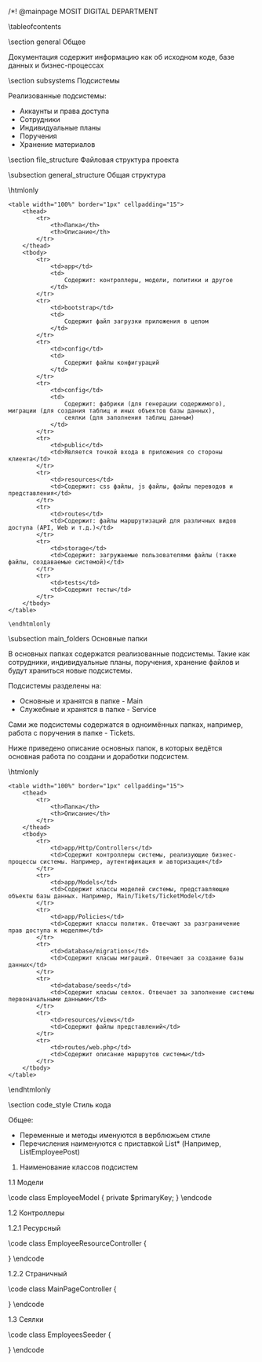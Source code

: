 /*! @mainpage MOSIT DIGITAL DEPARTMENT

\tableofcontents

\section general Общее

Документация содержит информацию как об исходном коде, базе данных и бизнес-процессах

\section subsystems Подсистемы

Реализованные подсистемы:
- Аккаунты и права доступа
- Сотрудники 
- Индивидуальные планы
- Поручения
- Хранение материалов

\section file_structure Файловая структура проекта

\subsection general_structure Общая структура

\htmlonly

    <table width="100%" border="1px" cellpadding="15">
        <thead>
            <tr>
                <th>Папка</th>
                <th>Описание</th>
            </tr>
        </thead>
        <tbody>
            <tr>
                <td>app</td>
                <td>
                    Содержит: контроллеры, модели, политики и другое
                </td>
            </tr>
            <tr>
                <td>bootstrap</td>
                <td>
                    Содержит файл загрузки приложения в целом
                </td>
            </tr>
            <tr>
                <td>config</td>
                <td>
                    Содержит файлы конфигураций
                </td>
            </tr>
            <tr>
                <td>config</td>
                <td>
                    Содержит: фабрики (для генерации содержимого), миграции (для создания таблиц и иных объектов базы данных),
                    сеялки (для заполнения таблиц данным)
                </td>
            </tr>
            <tr>
                <td>public</td>
                <td>Является точкой входа в приложения со стороны клиента</td>
            </tr>
            <tr>
                <td>resources</td>
                <td>Содержит: css файлы, js файлы, файлы переводов и представления</td>
            </tr>
            <tr>
                <td>routes</td>
                <td>Содержит: файлы маршрутизаций для различных видов доступа (API, Web и т.д.)</td>
            </tr>
            <tr>
                <td>storage</td>
                <td>Содержит: загружаемые пользователями файлы (также файлы, создаваемые системой)</td>
            </tr>
            <tr>
                <td>tests</td>
                <td>Содержит тесты</td>
            </tr>
        </tbody>
    </table>
    
    \endhtmlonly

\subsection main_folders Основные папки

В основных папках содержатся реализованные подсистемы. Такие как сотрудники, индивидуальные планы, поручения, хранение файлов и будут храниться новые подсистемы.

Подсистемы разделены на:
- Основные и хранятся в папке - Main
- Служебные и хранятся в папке - Service

Сами же подсистемы содержатся в одноимённых папках, например, работа с поручения в папке - Tickets. 

Ниже приведено описание основных папок, в которых ведётся основная работа по создани и доработки подсистем.  

\htmlonly
    
    <table width="100%" border="1px" cellpadding="15">
        <thead>
            <tr>
                <th>Папка</th>
                <th>Описание</th>
            </tr>
        </thead>
        <tbody>
            <tr>
                <td>app/Http/Controllers</td>
                <td>Содержит контроллеры системы, реализующие бизнес-процессы системы. Например, аутентификация и авторизация</td>
            </tr>
            <tr>
                <td>app/Models</td>
                <td>Содержит классы моделей системы, представляющие объекты базы данных. Например, Main/Tikets/TicketModel</td>
            </tr>
            <tr>
                <td>app/Policies</td>
                <td>Содержит классы политик. Отвечают за разграничение прав доступа к моделям</td>
            </tr>
            <tr>
                <td>database/migrations</td>
                <td>Содержит класыы миграций. Отвечают за создание базы данных</td>
            </tr>
            <tr>
                <td>database/seeds</td>
                <td>Содержит класыы сеялок. Отвечает за заполнение системы первоначальными данными</td>
            </tr>
            <tr>
                <td>resources/views</td>
                <td>Содержит файлы представлений</td>
            </tr>
            <tr>
                <td>routes/web.php</td>
                <td>Содержит описание маршрутов системы</td>
            </tr>
        </tbody>
    </table>

\endhtmlonly

\section code_style Стиль кода

Общее:
- Переменные и методы именуются в верблюжьем стиле
- Перечисления наименуются с приставкой List* (Например, ListEmployeePost)

1. Наименование классов подсистем

1.1 Модели

\code
class EmployeeModel
{
    private $primaryKey;
}
\endcode

1.2 Контроллеры

1.2.1 Ресурсный

\code
class EmployeeResourceController
{
    
}
\endcode

1.2.2 Страничный

\code
class MainPageController
{

}
\endcode

1.3 Сеялки

\code
class EmployeesSeeder
{

}
\endcode

